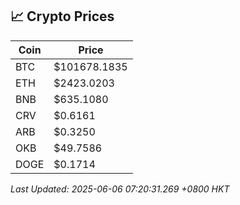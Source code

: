 ## 📈 Crypto Prices

| Coin | Price |
| ---- | ----- |
| BTC | $101678.1835 |
| ETH | $2423.0203 |
| BNB | $635.1080 |
| CRV | $0.6161 |
| ARB | $0.3250 |
| OKB | $49.7586 |
| DOGE | $0.1714 |

_Last Updated: 2025-06-06 07:20:31.269 +0800 HKT_